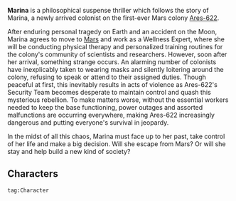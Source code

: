 
**Marina** is a philosophical suspense thriller which follows the story of Marina, a newly arrived colonist on the first-ever Mars colony [Ares-622](Ares-622.md). 

After enduring personal tragedy on Earth and an accident on the Moon, Marina agrees to move to [Mars](Mars.md) and work as a Wellness Expert, where she will be conducting physical therapy and personalized training routines for the colony's community of scientists and researchers. However, soon after her arrival, something strange occurs. An alarming number of colonists have inexplicably taken to wearing masks and silently loitering around the colony, refusing to speak or attend to their assigned duties. Though peaceful at first, this inevitably results in acts of violence as Ares-622's Security Team becomes desperate to maintain control and quash this mysterious rebellion. To make matters worse, without the essential workers needed to keep the base functioning, power outages and assorted malfunctions are occurring everywhere, making Ares-622 increasingly dangerous and putting everyone's survival in jeopardy.

In the midst of all this chaos, Marina must face up to her past, take control of her life and make a big decision. Will she escape from Mars? Or will she stay and help build a new kind of society? 

## Characters
```query
tag:Character
```
